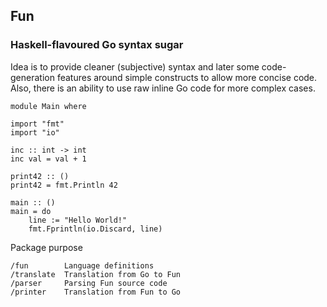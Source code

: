 ## Fun
### Haskell-flavoured Go syntax sugar

Idea is to provide cleaner (subjective) syntax and later some code-generation features around simple constructs to allow more concise code. Also, there is an ability to use raw inline Go code for more complex cases.

    module Main where

    import "fmt"
    import "io"

    inc :: int -> int
    inc val = val + 1

    print42 :: ()
    print42 = fmt.Println 42

    main :: ()
    main = do
        line := "Hello World!"
        fmt.Fprintln(io.Discard, line)

Package purpose

    /fun        Language definitions
    /translate  Translation from Go to Fun
    /parser     Parsing Fun source code
    /printer    Translation from Fun to Go
